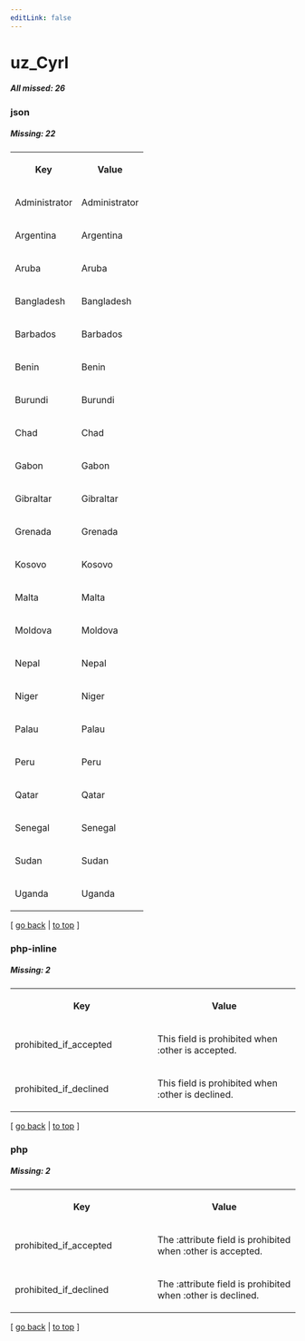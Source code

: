 ```yaml
---
editLink: false
---
```


# uz_Cyrl

##### All missed: 26


### json

##### Missing: 22

<table width="100%">
<tr><th width="50%">

Key

</th><th width="50%">

Value

</th></tr>
<tr><td width="50%">

Administrator

</td><td width="50%">

Administrator

</td></tr>
<tr><td width="50%">

Argentina

</td><td width="50%">

Argentina

</td></tr>
<tr><td width="50%">

Aruba

</td><td width="50%">

Aruba

</td></tr>
<tr><td width="50%">

Bangladesh

</td><td width="50%">

Bangladesh

</td></tr>
<tr><td width="50%">

Barbados

</td><td width="50%">

Barbados

</td></tr>
<tr><td width="50%">

Benin

</td><td width="50%">

Benin

</td></tr>
<tr><td width="50%">

Burundi

</td><td width="50%">

Burundi

</td></tr>
<tr><td width="50%">

Chad

</td><td width="50%">

Chad

</td></tr>
<tr><td width="50%">

Gabon

</td><td width="50%">

Gabon

</td></tr>
<tr><td width="50%">

Gibraltar

</td><td width="50%">

Gibraltar

</td></tr>
<tr><td width="50%">

Grenada

</td><td width="50%">

Grenada

</td></tr>
<tr><td width="50%">

Kosovo

</td><td width="50%">

Kosovo

</td></tr>
<tr><td width="50%">

Malta

</td><td width="50%">

Malta

</td></tr>
<tr><td width="50%">

Moldova

</td><td width="50%">

Moldova

</td></tr>
<tr><td width="50%">

Nepal

</td><td width="50%">

Nepal

</td></tr>
<tr><td width="50%">

Niger

</td><td width="50%">

Niger

</td></tr>
<tr><td width="50%">

Palau

</td><td width="50%">

Palau

</td></tr>
<tr><td width="50%">

Peru

</td><td width="50%">

Peru

</td></tr>
<tr><td width="50%">

Qatar

</td><td width="50%">

Qatar

</td></tr>
<tr><td width="50%">

Senegal

</td><td width="50%">

Senegal

</td></tr>
<tr><td width="50%">

Sudan

</td><td width="50%">

Sudan

</td></tr>
<tr><td width="50%">

Uganda

</td><td width="50%">

Uganda

</td></tr>
</table>

[ [go back](../status.md) | [to top](#) ]



### php-inline

##### Missing: 2

<table width="100%">
<tr><th width="50%">

Key

</th><th width="50%">

Value

</th></tr>
<tr><td width="50%">

prohibited_if_accepted

</td><td width="50%">

This field is prohibited when :other is accepted.

</td></tr>
<tr><td width="50%">

prohibited_if_declined

</td><td width="50%">

This field is prohibited when :other is declined.

</td></tr>
</table>

[ [go back](../status.md) | [to top](#) ]



### php

##### Missing: 2

<table width="100%">
<tr><th width="50%">

Key

</th><th width="50%">

Value

</th></tr>
<tr><td width="50%">

prohibited_if_accepted

</td><td width="50%">

The :attribute field is prohibited when :other is accepted.

</td></tr>
<tr><td width="50%">

prohibited_if_declined

</td><td width="50%">

The :attribute field is prohibited when :other is declined.

</td></tr>
</table>

[ [go back](../status.md) | [to top](#) ]

